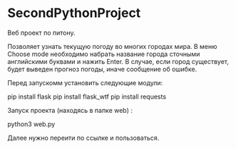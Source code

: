 # SecondPythonProject

Веб проект по питону.

Позволяет узнать текущую погоду во многих городах мира.
В меню Choose mode необходимо набрать название города 
сточными английскими буквами и нажить Enter.
В случае, если город существует, будет выведен прогноз погоды,
иначе сообщение об ошибке.

Перед запускомм установить следующие модули:

pip install flask
pip install flask_wtf
pip install requests

Запуск проекта (находясь в папке web) :

python3 web.py

Далее нужно переити по ссылке и пользоваться.
